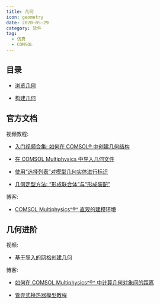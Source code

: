```yaml
---
title: 几何
icon: geometry
date: 2020-05-29
category: 软件
tag:
  - 仿真
  - COMSOL
---
```


## 目录

- [浏览几何](view.md)

- [构建几何](build.md)

## 官方文档

视频教程:

- [入门视频合集: 如何在 COMSOL® 中创建几何结构](https://cn.comsol.com/video/introductory-video-series-on-how-to-build-geometries-in-comsol)

- [在 COMSOL Multiphysics 中导入几何文件](https://cn.comsol.com/video/importing-geometry-files-comsol-multiphysics)

- [使用“选择列表”对模型几何实体进行标识](https://cn.comsol.com/video/identify-geometric-entities-model-selection-list)

- [几何定型方法: “形成联合体”与“形成装配”](https://cn.comsol.com/video/form-union-form-assembly-geometry-finalization-methods)

博客:

- [COMSOL Multiphysics^®^ 直观的建模环境](https://cn.comsol.com/blogs/navigating-the-intuitive-comsol-multiphysics-modeling-environment/)

## 几何进阶

视频:

- [基于导入的网格创建几何](https://cn.comsol.com/video/create-geometry-imported-mesh)

博客:

- [如何在 COMSOL Multiphysics^®^ 中计算几何对象间的距离](https://cn.comsol.com/blogs/how-to-compute-distances-between-objects-in-comsol-multiphysics/)

- [管壳式换热器模型教程](https://cn.comsol.com/video/shell-tube-heat-exchanger-model-tutorial)
